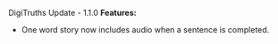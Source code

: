 DigiTruths Update - 1.1.0
**Features:**
- One word story now includes audio when a sentence is completed.